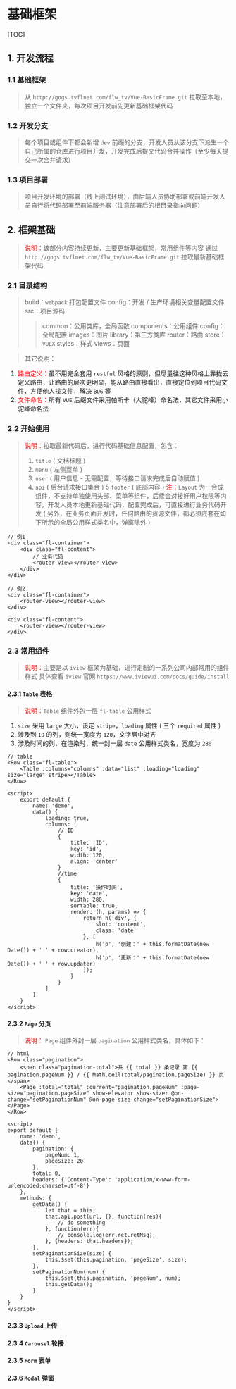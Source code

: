 ﻿# 基础框架

[TOC]

## 1. 开发流程

### 1.1 基础框架

> 从 `http://gogs.tvflnet.com/flw_tv/Vue-BasicFrame.git` 拉取至本地，独立一个文件夹，每次项目开发前先更新基础框架代码

### 1.2 开发分支

> 每个项目或组件下都会新增 `dev` 前缀的分支，开发人员从该分支下派生一个自己所属的仓库进行项目开发，开发完成后提交代码合并操作（至少每天提交一次合并请求）

### 1.3 项目部署

> 项目开发环境的部署（线上测试环境），由后端人员协助部署或前端开发人员自行将代码部署至前端服务器（注意部署后的根目录指向问题）

## 2. 框架基础

> <font color="red">说明：</font>该部分内容持续更新，主要更新基础框架，常用组件等内容
> 通过 `http://gogs.tvflnet.com/flw_tv/Vue-BasicFrame.git` 拉取最新基础框架代码

### 2.1 目录结构

> build：`webpack` 打包配置文件
> config：开发 / 生产环境相关变量配置文件
> src：项目源码
>> common：公用类库，全局函数
>> components：公用组件
>> config：全局配置
>> images：图片
>> library：第三方类库
>> router：路由
>> store：`VUEX`
>> styles：样式
>> views：页面

> 其它说明：
1. <font color="red">路由定义：</font>虽不用完全套用 `restful` 风格的原则，但尽量往这种风格上靠拢去定义路由，让路由的层次更明显，能从路由直接看出，直接定位到项目代码文件，方便他人找文件，解决 `BUG` 等
2. <font color="red">文件命名：</font>所有 `VUE` 后缀文件采用帕斯卡（大驼峰）命名法，其它文件采用小驼峰命名法

### 2.2 开始使用

> <font color="red">说明：</font>拉取最新代码后，进行代码基础信息配置，包含：
> 1. `title` ( 文档标题 )
> 2. `menu` ( 左侧菜单 )
> 3. `user` ( 用户信息 - 无需配置，等待接口请求完成后自动赋值 )
> 4. `api` ( 后台请求接口集合 )
> 5 `footer` ( 底部内容 )
> <font color="red">注：</font>`Layout` 为一合成组件，不支持单独使用头部、菜单等组件，后续会对接好用户权限等内容，开发人员本地更新基础代码，配置完成后，可直接进行业务代码开发 ( 另外，在业务页面开发时，任何路由的资源文件，都必须嵌套在如下所示的全局公用样式类名中，弹窗除外 )
```
// 例1
<div class="fl-container">
    <div class="fl-content">
        // 业务代码
        <router-view></router-view>
    </div>
</div>

// 例2
<div class="fl-container">
    <router-view></router-view>
</div>

<div class="fl-content">
    <router-view></router-view>
</div>
```


### 2.3 常用组件

> <font color="red">说明：</font>主要是以 `iview` 框架为基础，进行定制的一系列公司内部常用的组件样式
> 具体查看 `iview` 官网 `https://www.iviewui.com/docs/guide/install`

#### 2.3.1 `Table` 表格

> <font color="red">说明：</font>`Table` 组件外包一层 `fl-table` 公用样式
1. `size` 采用 `large` 大小，设定  `stripe`，`loading` 属性 ( 三个 `required` 属性 )
2. 涉及到 `ID` 的列，则统一宽度为 `120`，文字居中对齐
3. 涉及时间的列，在渲染时，统一封一层 `date` 公用样式类名，宽度为 `280`
```
// table
<Row class="fl-table">
    <Table :columns="columns" :data="list" :loading="loading" size="large" stripe></Table>
</Row>

<script>
    export default {
        name: 'demo',
        data() {
            loading: true,
            columns: [
                // ID
                {
                    title: 'ID',
                    key: 'id',
                    width: 120,
                    align: 'center'
                }
                //time
                {
                    title: '操作时间',
                    key: 'date',
                    width: 280,
                    sortable: true,
                    render: (h, params) => {
                        return h('div', {
                            slot: 'content',
                            class: 'date'
                        }, [
                            h('p', '创建：' + this.formatDate(new Date()) + ' ' + row.creator),
                            h('p', '更新：' + this.formatDate(new Date()) + ' ' + row.updater)
                        ]);
                    }
                }
            ]
        }
    }
</script>
```

#### 2.3.2 `Page` 分页

> <font color="red">说明：</font> `Page` 组件外封一层 `pagination` 公用样式类名，具体如下：

```
// html
<Row class="pagination">
    <span class="pagination-total">共 {{ total }} 条记录 第 {{ pagination.pageNum }} / {{ Math.ceil(total/pagination.pageSize) }} 页</span>
    <Page :total="total" :current="pagination.pageNum" :page-size="pagination.pageSize" show-elevator show-sizer @on-change="setPaginationNum" @on-page-size-change="setPaginationSize"></Page>
</Row>

<script>
export default {
    name: 'demo',
    data() {
        pagination: {
            pageNum: 1,
            pageSize: 20
        },
        total: 0,
        headers: {'Content-Type': 'application/x-www-form-urlencoded;charset=utf-8'}
    },
    methods: {
        getData() {
            let that = this;
            that.api.post(url, {}, function(res){
                // do something
            }, function(err){
                // console.log(err.ret.retMsg);
            }, {headers: that.headers});
        },
        setPaginationSize(size) {
            this.$set(this.pagination, 'pageSize', size);
        },
        setPaginationNum(num) {
            this.$set(this.pagination, 'pageNum', num);
            this.getData();
        }
    }
}
</script>
```

#### 2.3.3 `Upload` 上传

#### 2.3.4 `Carousel` 轮播

#### 2.3.5 `Form` 表单

#### 2.3.6 `Modal` 弹窗



